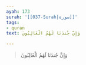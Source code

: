 ```yaml
---
ayah: 173
surah: '[[037-Surah|سورة]]'
tags:
- quran
text: وَإِنَّ جُندَنَا لَهُمُ الْغَالِبُونَ

---
```

> وَإِنَّ جُندَنَا لَهُمُ الْغَالِبُونَ
